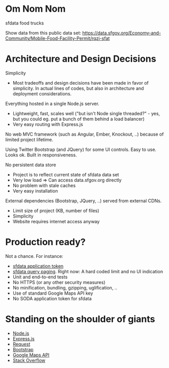Om Nom Nom
==========

sfdata food trucks

Show data from this public data set:
https://data.sfgov.org/Economy-and-Community/Mobile-Food-Facility-Permit/rqzj-sfat


Architecture and Design Decisions
=================================

Simplicity
- Most tradeoffs and design decisions have been made in favor of simplicity. In actual lines of codes, but also in architecture and deployment considerations.

Everything hosted in a single Node.js server.
- Lightweight, fast, scales well ("but isn't Node single threaded?" - yes, but you could eg. put a bunch of them behind a load balancer)
- Very easy routing with Express.js

No web MVC framework (such as Angular, Ember, Knockout, ..) because of limited project lifetime.

Using Twitter Bootstrap (and JQuery) for some UI controls.
Easy to use. Looks ok. Built in responsiveness.

No persistent data store
- Project is to reflect current state of sfdata data set
- Very low load => Can access data.sfgov.org directly 
- No problem with stale caches
- Very easy installation

External dependencies (Bootstrap, JQuery, ..) served from external CDNs.
- Limit size of project (KB, number of files)
- Simplicity
- Website requires internet access anyway


Production ready?
=================

Not a chance. For instance:

- [sfdata application token](https://dev.socrata.com/consumers/getting-started.html)
- [sfdata query paging](https://dev.socrata.com/docs/paging.html). Right now: A hard coded limit and no UI indication
- Unit and end-to-end tests
- No HTTPS (or any other security measures)
- No minification, bundling, gzipping, uglification, ..
- Use of standard Google Maps API key
- No SODA application token for sfdata


Standing on the shoulder of giants
==================================
- [Node.js](https://nodejs.org/en/)
- [Express.js](https://expressjs.com)
- [Request](https://www.npmjs.com/package/request)
- [Bootstrap](https://getbootstrap.com/)
- [Google Maps API](https://developers.google.com/maps/)
- [Stack Overflow](http://stackoverflow.com/a/17974294)
